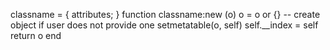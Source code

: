 classname = {
    attributes;
}
function classname:new (o)
      o = o or {}   -- create object if user does not provide one
      setmetatable(o, self)
      self.__index = self
      return o
end
